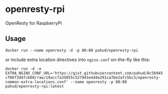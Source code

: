 # openresty-rpi

OpenResty for RaspberryPi

## Usage

```
docker run --name openresty -d -p 80:80 pahud/openresty-rpi
```

or include extra location directives into `nginx.conf` on-the-fly like this:

`
docker run -d -e EXTRA_NGINX_CONF_URL='https://gist.githubusercontent.com/pahud/8c5b945cf86f3d4fcb60/raw/19accfa35855c527941e4d4e291ca7be2afc5bc3/openresty-common-extra-locations.conf' --name openresty -p 80:80 pahud/openresty-rpi:latest
`
